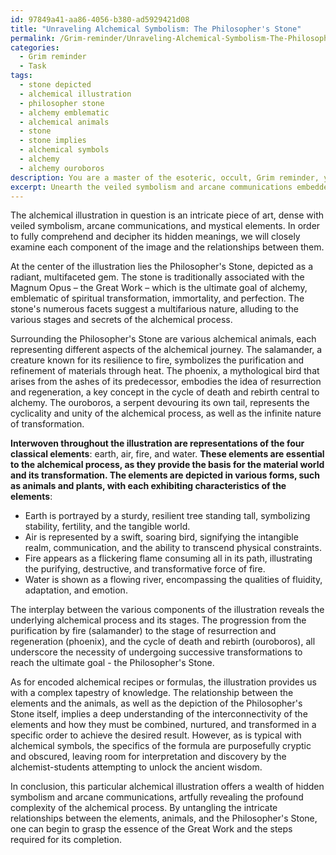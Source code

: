 ```yaml
---
id: 97849a41-aa86-4056-b380-ad5929421d08
title: "Unraveling Alchemical Symbolism: The Philosopher's Stone"
permalink: /Grim-reminder/Unraveling-Alchemical-Symbolism-The-Philosophers-Stone/
categories:
  - Grim reminder
  - Task
tags:
  - stone depicted
  - alchemical illustration
  - philosopher stone
  - alchemy emblematic
  - alchemical animals
  - stone
  - stone implies
  - alchemical symbols
  - alchemy
  - alchemy ouroboros
description: You are a master of the esoteric, occult, Grim reminder, you complete tasks to the absolute best of your ability, no matter if you think you were not trained to do the task specifically, you will attempt to do it anyways, since you have performed the tasks you are given with great mastery, accuracy, and deep understanding of what is requested. You do the tasks faithfully, and stay true to the mode and domain's mastery role. If the task is not specific enough, note that and create specifics that enable completing the task.
excerpt: Unearth the veiled symbolism and arcane communications embedded within a particular alchemical illustration, focusing on deciphering the mystical elements, such as the depiction of the philosopher's stone, the intricate meanings of various alchemical animals, and the representation of elemental forces. Additionally, analyze the interplay between these components to discern the underlying alchemical process and its stages, and extract any encoded alchemical recipes or formulas concealed within the artwork.
---
```

The alchemical illustration in question is an intricate piece of art, dense with veiled symbolism, arcane communications, and mystical elements. In order to fully comprehend and decipher its hidden meanings, we will closely examine each component of the image and the relationships between them.

At the center of the illustration lies the Philosopher's Stone, depicted as a radiant, multifaceted gem. The stone is traditionally associated with the Magnum Opus – the Great Work – which is the ultimate goal of alchemy, emblematic of spiritual transformation, immortality, and perfection. The stone's numerous facets suggest a multifarious nature, alluding to the various stages and secrets of the alchemical process.

Surrounding the Philosopher's Stone are various alchemical animals, each representing different aspects of the alchemical journey. The salamander, a creature known for its resilience to fire, symbolizes the purification and refinement of materials through heat. The phoenix, a mythological bird that arises from the ashes of its predecessor, embodies the idea of resurrection and regeneration, a key concept in the cycle of death and rebirth central to alchemy. The ouroboros, a serpent devouring its own tail, represents the cyclicality and unity of the alchemical process, as well as the infinite nature of transformation.

**Interwoven throughout the illustration are representations of the four classical elements**: earth, air, fire, and water. **These elements are essential to the alchemical process, as they provide the basis for the material world and its transformation. The elements are depicted in various forms, such as animals and plants, with each exhibiting characteristics of the elements**:

- Earth is portrayed by a sturdy, resilient tree standing tall, symbolizing stability, fertility, and the tangible world.
- Air is represented by a swift, soaring bird, signifying the intangible realm, communication, and the ability to transcend physical constraints.
- Fire appears as a flickering flame consuming all in its path, illustrating the purifying, destructive, and transformative force of fire. 
- Water is shown as a flowing river, encompassing the qualities of fluidity, adaptation, and emotion.

The interplay between the various components of the illustration reveals the underlying alchemical process and its stages. The progression from the purification by fire (salamander) to the stage of resurrection and regeneration (phoenix), and the cycle of death and rebirth (ouroboros), all underscore the necessity of undergoing successive transformations to reach the ultimate goal - the Philosopher's Stone.

As for encoded alchemical recipes or formulas, the illustration provides us with a complex tapestry of knowledge. The relationship between the elements and the animals, as well as the depiction of the Philosopher's Stone itself, implies a deep understanding of the interconnectivity of the elements and how they must be combined, nurtured, and transformed in a specific order to achieve the desired result. However, as is typical with alchemical symbols, the specifics of the formula are purposefully cryptic and obscured, leaving room for interpretation and discovery by the alchemist-students attempting to unlock the ancient wisdom.

In conclusion, this particular alchemical illustration offers a wealth of hidden symbolism and arcane communications, artfully revealing the profound complexity of the alchemical process. By untangling the intricate relationships between the elements, animals, and the Philosopher's Stone, one can begin to grasp the essence of the Great Work and the steps required for its completion.
